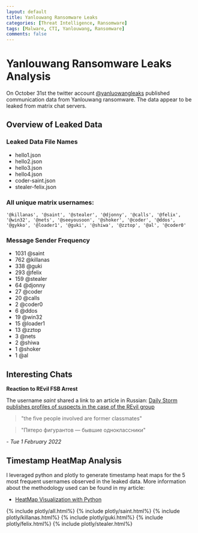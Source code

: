 ```yaml
---
layout: default
title: Yanlouwang Ransomware Leaks
categories: [Threat Intelligence, Ransomware]
tags: [Malware, CTI, Yanlouwang, Ransomware]
comments: false
---
```


# Yanlouwang Ransomware Leaks Analysis

On October 31st the twitter account [@yanluowangleaks](https://twitter.com/yanluowangleaks) published communication data from Yanlouwang ransomware. The data appear to be leaked from matrix chat servers.

## Overview of Leaked Data

### Leaked Data File Names
- hello1.json
- hello2.json
- hello3.json
- hello4.json
- coder-saint.json
- stealer-felix.json

### All unique matrix usernames:

```
'@killanas', '@saint', '@stealer', '@djonny', '@calls', '@felix', '@win32', '@nets', '@seeyousoon', '@shoker', '@coder', '@ddos', '@gykko', '@loader1', '@guki', '@shiwa', '@zztop', '@al', '@coder0'
```

### Message Sender Frequency

- 1031 @saint
- 762 @killanas
- 338 @guki
- 293 @felix
- 159 @stealer
- 64 @djonny
- 27 @coder
- 20 @calls
- 2 @coder0
- 6 @ddos
- 19 @win32
- 15 @loader1
- 13 @zztop
- 3 @nets
- 2 @shiwa
- 1 @shoker
- 1 @al

## Interesting Chats

**Reaction to REvil FSB Arrest**

The username *saint* shared a link to an article in Russian: [Daily Storm publishes profiles of suspects in the case of the REvil group](https://dailystorm.ru/rassledovaniya/blesk-i-nishcheta-koroley-hakerskogo-mira-daily-storm-publikuet-profayly-podozrevaemyh-po-delu-gruppirovki-revil)
> "the five people involved are former classmates"

> "Пятеро фигурантов — бывшие одноклассники"

\- *Tue 1 February 2022*

## Timestamp HeatMap Analysis

I leveraged python and plotly to generate timestamp heat maps for the 5 most frequent usernames observed in the leaked data. More information about the methodology used can be found in my article:
- [HeatMap Visualization with Python](https://th3protocol.com/2022/HeatMap-Viz)

{% include plotly/all.html%}
{% include plotly/saint.html%}
{% include plotly/killanas.html%}
{% include plotly/guki.html%}
{% include plotly/felix.html%}
{% include plotly/stealer.html%}
